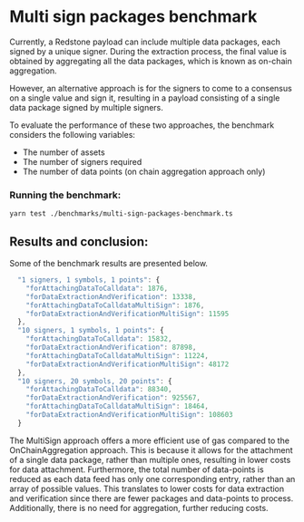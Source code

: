 # Multi sign packages benchmark

Currently, a Redstone payload can include multiple data packages, each signed by a unique signer. During the extraction process, the final value is obtained by aggregating all the data packages, which is known as on-chain aggregation. 

However, an alternative approach is for the signers to come to a consensus on a single value and sign it, resulting in a payload consisting of a single data package signed by multiple signers.

To evaluate the performance of these two approaches, the benchmark considers the following variables:

- The number of assets
- The number of signers required
- The number of data points (on chain aggregation approach only)


### Running the benchmark:

```
yarn test ./benchmarks/multi-sign-packages-benchmark.ts
```

## Results and conclusion:
Some of the benchmark results are presented below.
```js
  "1 signers, 1 symbols, 1 points": {
    "forAttachingDataToCalldata": 1876,
    "forDataExtractionAndVerification": 13338,
    "forAttachingDataToCalldataMultiSign": 1876,
    "forDataExtractionAndVerificationMultiSign": 11595
  },
  "10 signers, 1 symbols, 1 points": {
    "forAttachingDataToCalldata": 15832,
    "forDataExtractionAndVerification": 87898,
    "forAttachingDataToCalldataMultiSign": 11224,
    "forDataExtractionAndVerificationMultiSign": 48172
  },
  "10 signers, 20 symbols, 20 points": {
    "forAttachingDataToCalldata": 88340,
    "forDataExtractionAndVerification": 925567,
    "forAttachingDataToCalldataMultiSign": 18464,
    "forDataExtractionAndVerificationMultiSign": 108603
  }
```

The MultiSign approach offers a more efficient use of gas compared to the OnChainAggregation approach. This is because it allows for the attachment of a single data package, rather than multiple ones, resulting in lower costs for data attachment. Furthermore, the total number of data-points is reduced as each data feed has only one corresponding entry, rather than an array of possible values. This translates to lower costs for data extraction and verification since there are fewer packages and data-points to process. Additionally, there is no need for aggregation, further reducing costs.